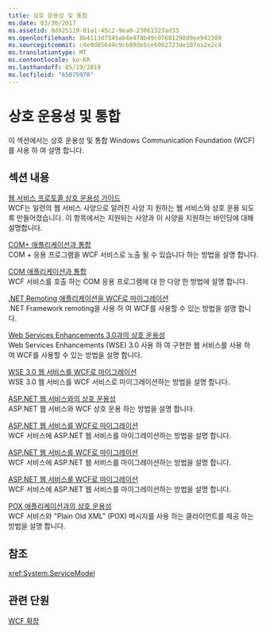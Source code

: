 ```yaml
---
title: 상호 운용성 및 통합
ms.date: 03/30/2017
ms.assetid: 0d925119-01a1-45c2-9ea0-23061323ad33
ms.openlocfilehash: 8b4113d7545ab4e478b49c07681298d9ee942309
ms.sourcegitcommit: c4e9d05644c9cb89de5ce6002723de107ea2e2c4
ms.translationtype: MT
ms.contentlocale: ko-KR
ms.lasthandoff: 05/19/2019
ms.locfileid: "65875970"
---
```

# <a name="interoperability-and-integration"></a>상호 운용성 및 통합
이 섹션에서는 상호 운용성 및 통합 Windows Communication Foundation (WCF)를 사용 하 여 설명 합니다.  
  
## <a name="in-this-section"></a>섹션 내용  
 [웹 서비스 프로토콜 상호 운용성 가이드](../../../../docs/framework/wcf/feature-details/web-services-protocols-interoperability-guide.md)  
 WCF는 일련의 웹 서비스 사양으로 알려진 사양 지 원하는 웹 서비스와 상호 운용 되도록 만들어졌습니다. 이 항목에서는 지원되는 사양과 이 사양을 지원하는 바인딩에 대해 설명합니다.  
  
 [COM+ 애플리케이션과 통합](../../../../docs/framework/wcf/feature-details/integrating-with-com-plus-applications.md)  
 COM + 응용 프로그램을 WCF 서비스로 노출 될 수 있습니다 하는 방법을 설명 합니다.  
  
 [COM 애플리케이션과 통합](../../../../docs/framework/wcf/feature-details/integrating-with-com-applications.md)  
 WCF 서비스를 호출 하는 COM 응용 프로그램에 대 한 다양 한 방법에 설명 합니다.  
  
 [.NET Remoting 애플리케이션을 WCF로 마이그레이션](../../../../docs/framework/wcf/feature-details/migrating-net-remoting-applications-to-wcf.md)  
 .NET Framework remoting을 사용 하 여 WCF를 사용할 수 있는 방법을 설명 합니다.  
  
 [Web Services Enhancements 3.0과의 상호 운용성](../../../../docs/framework/wcf/feature-details/interoperability-with-web-services-enhancements-3-0.md)  
 Web Services Enhancements (WSE) 3.0 사용 하 여 구현한 웹 서비스를 사용 하 여 WCF를 사용할 수 있는 방법을 설명 합니다.  
  
 [WSE 3.0 웹 서비스를 WCF로 마이그레이션](../../../../docs/framework/wcf/feature-details/migrating-wse-3-0-web-services-to-wcf.md)  
 WSE 3.0 웹 서비스를 WCF 서비스로 마이그레이션하는 방법을 설명 합니다.  
  
 [ASP.NET 웹 서비스와의 상호 운용성](../../../../docs/framework/wcf/feature-details/interop-with-aspnet-web-services.md)  
 ASP.NET 웹 서비스와 WCF 상호 운용 하는 방법을 설명 합니다.  
  
 [ASP.NET 웹 서비스를 WCF로 마이그레이션](../../../../docs/framework/wcf/feature-details/migrating-aspnet-web-services-to-wcf.md)  
 WCF 서비스에 ASP.NET 웹 서비스를 마이그레이션하는 방법을 설명 합니다.  
  
 [ASP.NET 웹 서비스를 WCF로 마이그레이션](../../../../docs/framework/wcf/feature-details/migrating-aspnet-web-services-to-wcf.md)  
 WCF 서비스에 ASP.NET 웹 서비스를 마이그레이션하는 방법을 설명 합니다.  
  
 [ASP.NET 웹 서비스를 WCF로 마이그레이션](../../../../docs/framework/wcf/feature-details/migrating-aspnet-web-services-to-wcf.md)  
 WCF 서비스에 ASP.NET 웹 서비스를 마이그레이션하는 방법을 설명 합니다.  
  
 [POX 애플리케이션과의 상호 운용성](../../../../docs/framework/wcf/feature-details/interoperability-with-pox-applications.md)  
 WCF 서비스와 "Plain Old XML" (POX) 메시지를 사용 하는 클라이언트를 제공 하는 방법을 설명 합니다.  
  
## <a name="reference"></a>참조  
 <xref:System.ServiceModel>  
  
## <a name="related-sections"></a>관련 단원  
 [WCF 확장](../../../../docs/framework/wcf/extending/index.md)
